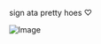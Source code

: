 sign ata pretty hoes ♡

![Image](https://github.com/user-attachments/assets/6be831ff-1671-426e-b3a1-12ae748addee)
